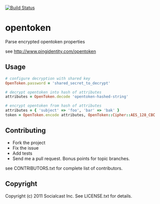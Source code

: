 [![Build Status](https://travis-ci.org/socialcast/opentoken.svg)](https://travis-ci.org/socialcast/opentoken)
# opentoken

Parse encrypted opentoken properties

see http://www.pingidentity.com/opentoken

## Usage

```ruby
# configure decryption with shared key
OpenToken.password = 'shared_secret_to_decrypt'

# decrypt opentoken into hash of attributes
attributes = OpenToken.decode 'opentoken-hashed-string'

# encrypt opentoken from hash of attributes
attributes = { 'subject' => 'foo', 'bar' => 'bak' }
token = OpenToken.encode attributes, OpenToken::Cipher::AES_128_CBC
```

## Contributing

* Fork the project
* Fix the issue
* Add tests
* Send me a pull request. Bonus points for topic branches.

see CONTRIBUTORS.txt for complete list of contributors.

## Copyright

Copyright (c) 2011 Socialcast Inc.
See LICENSE.txt for details.
